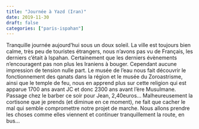 ```yaml
---
title: "Journée à Yazd (Iran)"
date: 2019-11-30
draft: false
categories: ["paris-ispahan"]
---
```


Tranquille journée aujourd’hui sous un doux soleil. La ville est toujours bien calme, très peu de touristes étrangers, nous n’avons pas vu de Français, les derniers c’était à Ispahan. Certainement que les derniers évènements n’encouragent pas non plus les Iraniens à bouger. Cependant aucune impression de tension nulle part. Le musée de l’eau nous fait découvrir le fonctionnement des qanats dans la région et le musée du Zoroastrisme, ainsi que le temple de feu, nous en apprend plus sur cette religion qui est apparue 1700 ans avant JC et donc 2300 ans avant l’ère Musulmane.
Passage chez le barber ce soir pour Jean, 2,40euros…
Malheureusement la cortisone que je prends (et diminue en ce moment), ne fait que cacher le mal qui semble compromettre notre projet de marche. Nous allons prendre les choses comme elles viennent et continuer tranquillement la route, en bus…
